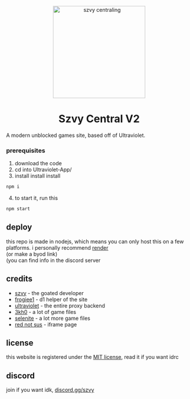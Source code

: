 <p align="center">
  <img src="https://files.catbox.moe/ywbpa2.png" alt="szvy centraling" width="250">
</p>

<h1 align="center">Szvy Central V2</h1>


A modern unblocked games site, based off of Ultraviolet.


### prerequisites


1. download the code
2. cd into Ultraviolet-App/
3. install install install

```bash
npm i
```
4. to start it, run this

```bash
npm start
```
## deploy

this repo is made in nodejs, which means you can only host this on a few platforms. i personally recommend [render](https://render.com/deploy?repo=https://github.com/szvy/central) <br>
(or make a byod link) <br>
(you can find info in the discord server

## credits

* [szvy](https://github.com/szvy) - the goated developer
* [frogiee1](https://frogiee.one) - d1 helper of the site
* [ultraviolet](https://github.com/titaniumnetwork-dev/Ultraviolet) - the entire proxy backend
* [3kh0](https://github.com/3kh0) - a lot of game files
* [selenite](https://gitlab.com/skysthelimit.dev/selenite) - a lot more game files
* [red not sus](https://ch3n.cc) - iframe page

## license
this website is registered under the [MIT license](LICENSE), read it if you want idrc

## discord

join if you want idk, [discord.gg/szvy](https://discord.gg/szvy)

